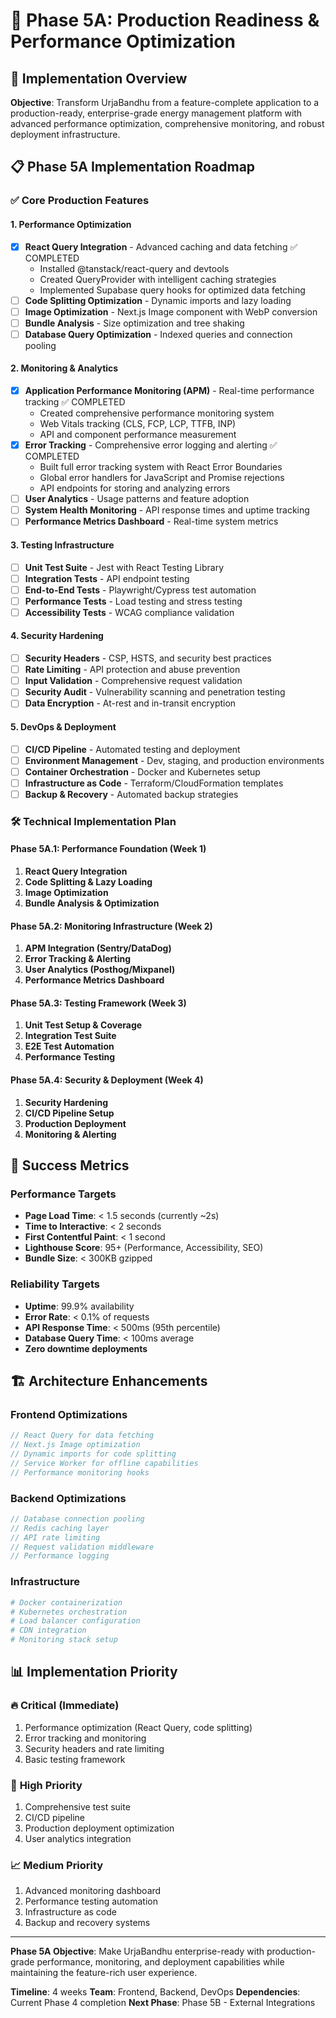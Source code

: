 # 🚀 Phase 5A: Production Readiness & Performance Optimization

## 🎯 **Implementation Overview**

**Objective**: Transform UrjaBandhu from a feature-complete application to a production-ready, enterprise-grade energy management platform with advanced performance optimization, comprehensive monitoring, and robust deployment infrastructure.

## 📋 **Phase 5A Implementation Roadmap**

### ✅ **Core Production Features**

#### 1. **Performance Optimization**
- [x] **React Query Integration** - Advanced caching and data fetching ✅ COMPLETED
  - Installed @tanstack/react-query and devtools
  - Created QueryProvider with intelligent caching strategies
  - Implemented Supabase query hooks for optimized data fetching
- [ ] **Code Splitting Optimization** - Dynamic imports and lazy loading
- [ ] **Image Optimization** - Next.js Image component with WebP conversion
- [ ] **Bundle Analysis** - Size optimization and tree shaking
- [ ] **Database Query Optimization** - Indexed queries and connection pooling

#### 2. **Monitoring & Analytics**
- [x] **Application Performance Monitoring (APM)** - Real-time performance tracking ✅ COMPLETED
  - Created comprehensive performance monitoring system
  - Web Vitals tracking (CLS, FCP, LCP, TTFB, INP)
  - API and component performance measurement
- [x] **Error Tracking** - Comprehensive error logging and alerting ✅ COMPLETED
  - Built full error tracking system with React Error Boundaries
  - Global error handlers for JavaScript and Promise rejections
  - API endpoints for storing and analyzing errors
- [ ] **User Analytics** - Usage patterns and feature adoption
- [ ] **System Health Monitoring** - API response times and uptime tracking
- [ ] **Performance Metrics Dashboard** - Real-time system metrics

#### 3. **Testing Infrastructure**
- [ ] **Unit Test Suite** - Jest with React Testing Library
- [ ] **Integration Tests** - API endpoint testing
- [ ] **End-to-End Tests** - Playwright/Cypress test automation
- [ ] **Performance Tests** - Load testing and stress testing
- [ ] **Accessibility Tests** - WCAG compliance validation

#### 4. **Security Hardening**
- [ ] **Security Headers** - CSP, HSTS, and security best practices
- [ ] **Rate Limiting** - API protection and abuse prevention
- [ ] **Input Validation** - Comprehensive request validation
- [ ] **Security Audit** - Vulnerability scanning and penetration testing
- [ ] **Data Encryption** - At-rest and in-transit encryption

#### 5. **DevOps & Deployment**
- [ ] **CI/CD Pipeline** - Automated testing and deployment
- [ ] **Environment Management** - Dev, staging, and production environments
- [ ] **Container Orchestration** - Docker and Kubernetes setup
- [ ] **Infrastructure as Code** - Terraform/CloudFormation templates
- [ ] **Backup & Recovery** - Automated backup strategies

### 🛠️ **Technical Implementation Plan**

#### Phase 5A.1: Performance Foundation (Week 1)
1. **React Query Integration**
2. **Code Splitting & Lazy Loading**
3. **Image Optimization**
4. **Bundle Analysis & Optimization**

#### Phase 5A.2: Monitoring Infrastructure (Week 2)
1. **APM Integration (Sentry/DataDog)**
2. **Error Tracking & Alerting**
3. **User Analytics (Posthog/Mixpanel)**
4. **Performance Metrics Dashboard**

#### Phase 5A.3: Testing Framework (Week 3)
1. **Unit Test Setup & Coverage**
2. **Integration Test Suite**
3. **E2E Test Automation**
4. **Performance Testing**

#### Phase 5A.4: Security & Deployment (Week 4)
1. **Security Hardening**
2. **CI/CD Pipeline Setup**
3. **Production Deployment**
4. **Monitoring & Alerting**

## 🎯 **Success Metrics**

### Performance Targets
- **Page Load Time**: < 1.5 seconds (currently ~2s)
- **Time to Interactive**: < 2 seconds
- **First Contentful Paint**: < 1 second
- **Lighthouse Score**: 95+ (Performance, Accessibility, SEO)
- **Bundle Size**: < 300KB gzipped

### Reliability Targets
- **Uptime**: 99.9% availability
- **Error Rate**: < 0.1% of requests
- **API Response Time**: < 500ms (95th percentile)
- **Database Query Time**: < 100ms average
- **Zero downtime deployments**

## 🏗️ **Architecture Enhancements**

### Frontend Optimizations
```typescript
// React Query for data fetching
// Next.js Image optimization
// Dynamic imports for code splitting
// Service Worker for offline capabilities
// Performance monitoring hooks
```

### Backend Optimizations
```typescript
// Database connection pooling
// Redis caching layer
// API rate limiting
// Request validation middleware
// Performance logging
```

### Infrastructure
```yaml
# Docker containerization
# Kubernetes orchestration
# Load balancer configuration
# CDN integration
# Monitoring stack setup
```

## 📊 **Implementation Priority**

### 🔥 **Critical (Immediate)**
1. Performance optimization (React Query, code splitting)
2. Error tracking and monitoring
3. Security headers and rate limiting
4. Basic testing framework

### 🚀 **High Priority**
1. Comprehensive test suite
2. CI/CD pipeline
3. Production deployment optimization
4. User analytics integration

### 📈 **Medium Priority**
1. Advanced monitoring dashboard
2. Performance testing automation
3. Infrastructure as code
4. Backup and recovery systems

---

**Phase 5A Objective**: Make UrjaBandhu enterprise-ready with production-grade performance, monitoring, and deployment capabilities while maintaining the feature-rich user experience.

**Timeline**: 4 weeks
**Team**: Frontend, Backend, DevOps
**Dependencies**: Current Phase 4 completion
**Next Phase**: Phase 5B - External Integrations
